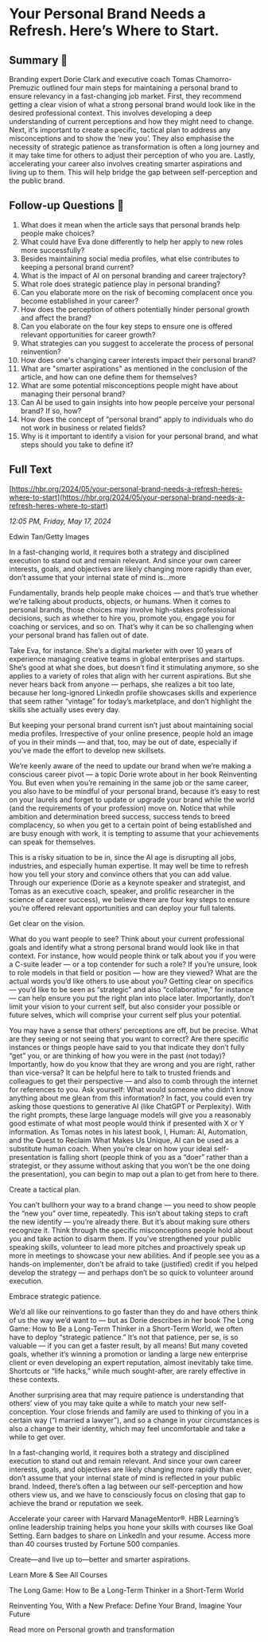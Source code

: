 # Your Personal Brand Needs a Refresh. Here’s Where to Start.

## Summary 🤖

Branding expert Dorie Clark and executive coach Tomas Chamorro-Premuzic outlined four main steps for maintaining a personal brand to ensure relevancy in a fast-changing job market. First, they recommend getting a clear vision of what a strong personal brand would look like in the desired professional context. This involves developing a deep understanding of current perceptions and how they might need to change. Next, it's important to create a specific, tactical plan to address any misconceptions and to show the ‘new you’. They also emphasise the necessity of strategic patience as transformation is often a long journey and it may take time for others to adjust their perception of who you are. Lastly, accelerating your career also involves creating smarter aspirations and living up to them. This will help bridge the gap between self-perception and the public brand.

## Follow-up Questions 🤖

1. What does it mean when the article says that personal brands help people make choices?
2. What could have Eva done differently to help her apply to new roles more successfully?
3. Besides maintaining social media profiles, what else contributes to keeping a personal brand current?
4. What is the impact of AI on personal branding and career trajectory?
5. What role does strategic patience play in personal branding?
6. Can you elaborate more on the risk of becoming complacent once you become established in your career? 
7. How does the perception of others potentially hinder personal growth and affect the brand?
8. Can you elaborate on the four key steps to ensure one is offered relevant opportunities for career growth?
9. What strategies can you suggest to accelerate the process of personal reinvention?
10. How does one's changing career interests impact their personal brand? 
11. What are "smarter aspirations" as mentioned in the conclusion of the article, and how can one define them for themselves? 
12. What are some potential misconceptions people might have about managing their personal brand?
13. Can AI be used to gain insights into how people perceive your personal brand? If so, how?
14. How does the concept of “personal brand” apply to individuals who do not work in business or related fields?
15. Why is it important to identify a vision for your personal brand, and what steps should you take to define it?

## Full Text

[https://hbr.org/2024/05/your-personal-brand-needs-a-refresh-heres-where-to-start](https://hbr.org/2024/05/your-personal-brand-needs-a-refresh-heres-where-to-start)

*12:05 PM, Friday, May 17, 2024*

Edwin Tan/Getty Images

In a fast-changing world, it requires both a strategy and disciplined execution to stand out and remain relevant. And since your own career interests, goals, and objectives are likely changing more rapidly than ever, don’t assume that your internal state of mind is...more

Fundamentally, brands help people make choices — and that’s true whether we’re talking about products, objects, or humans. When it comes to personal brands, those choices may involve high-stakes professional decisions, such as whether to hire you, promote you, engage you for coaching or services, and so on. That’s why it can be so challenging when your personal brand has fallen out of date.

Take Eva, for instance. She’s a digital marketer with over 10 years of experience managing creative teams in global enterprises and startups. She’s good at what she does, but doesn’t find it stimulating anymore, so she applies to a variety of roles that align with her current aspirations. But she never hears back from anyone — perhaps, she realizes a bit too late, because her long-ignored LinkedIn profile showcases skills and experience that seem rather “vintage” for today’s marketplace, and don’t highlight the skills she actually uses every day.

But keeping your personal brand current isn’t just about maintaining social media profiles. Irrespective of your online presence, people hold an image of you in their minds — and that, too, may be out of date, especially if you’ve made the effort to develop new skillsets.

We’re keenly aware of the need to update our brand when we’re making a conscious career pivot — a topic Dorie wrote about in her book Reinventing You. But even when you’re remaining in the same job or the same career, you also have to be mindful of your personal brand, because it’s easy to rest on your laurels and forget to update or upgrade your brand while the world (and the requirements of your profession) move on. Notice that while ambition and determination breed success, success tends to breed complacency, so when you get to a certain point of being established and are busy enough with work, it is tempting to assume that your achievements can speak for themselves.

This is a risky situation to be in, since the AI age is disrupting all jobs, industries, and especially human expertise. It may well be time to refresh how you tell your story and convince others that you can add value. Through our experience (Dorie as a keynote speaker and strategist, and Tomas as an executive coach, speaker, and prolific researcher in the science of career success), we believe there are four key steps to ensure you’re offered relevant opportunities and can deploy your full talents.

Get clear on the vision.

What do you want people to see? Think about your current professional goals and identify what a strong personal brand would look like in that context. For instance, how would people think or talk about you if you were a C-suite leader — or a top contender for such a role? If you’re unsure, look to role models in that field or position — how are they viewed? What are the actual words you’d like others to use about you? Getting clear on specifics — you’d like to be seen as “strategic” and also “collaborative,” for instance — can help ensure you put the right plan into place later. Importantly, don’t limit your vision to your current self, but also consider your possible or future selves, which will comprise your current self plus your potential.

You may have a sense that others’ perceptions are off, but be precise. What are they seeing or not seeing that you want to correct? Are there specific instances or things people have said to you that indicate they don’t fully “get” you, or are thinking of how you were in the past (not today)? Importantly, how do you know that they are wrong and you are right, rather than vice-versa? It can be helpful here to talk to trusted friends and colleagues to get their perspective — and also to comb through the internet for references to you. Ask yourself: What would someone who didn’t know anything about me glean from this information? In fact, you could even try asking those questions to generative AI (like ChatGPT or Perplexity). With the right prompts, these large language models will give you a reasonably good estimate of what most people would think if presented with X or Y information. As Tomas notes in his latest book, I, Human: AI, Automation, and the Quest to Reclaim What Makes Us Unique, AI can be used as a substitute human coach. When you’re clear on how your ideal self-presentation is falling short (people think of you as a “doer” rather than a strategist, or they assume without asking that you won’t be the one doing the presentation), you can begin to map out a plan to get from here to there.

Create a tactical plan.

You can’t bullhorn your way to a brand change — you need to show people the “new you” over time, repeatedly. This isn’t about taking steps to craft the new identify — you’re already there. But it’s about making sure others recognize it. Think through the specific misconceptions people hold about you and take action to disarm them. If you’ve strengthened your public speaking skills, volunteer to lead more pitches and proactively speak up more in meetings to showcase your new abilities. And if people see you as a hands-on implementer, don’t be afraid to take (justified) credit if you helped develop the strategy — and perhaps don’t be so quick to volunteer around execution.

Embrace strategic patience.

We’d all like our reinventions to go faster than they do and have others think of us the way we’d want to — but as Dorie describes in her book The Long Game: How to Be a Long-Term Thinker in a Short-Term World, we often have to deploy “strategic patience.” It’s not that patience, per se, is so valuable — if you can get a faster result, by all means! But many coveted goals, whether it’s winning a promotion or landing a large new enterprise client or even developing an expert reputation, almost inevitably take time. Shortcuts or “life hacks,” while much sought-after, are rarely effective in these contexts.

Another surprising area that may require patience is understanding that others’ view of you may take quite a while to match your new self-conception. Your close friends and family are used to thinking of you in a certain way (“I married a lawyer”), and so a change in your circumstances is also a change to their identity, which may feel uncomfortable and take a while to get over.

In a fast-changing world, it requires both a strategy and disciplined execution to stand out and remain relevant. And since your own career interests, goals, and objectives are likely changing more rapidly than ever, don’t assume that your internal state of mind is reflected in your public brand. Indeed, there’s often a lag between our self-perception and how others view us, and we have to consciously focus on closing that gap to achieve the brand or reputation we seek.

Accelerate your career with Harvard ManageMentor®. HBR Learning’s online leadership training helps you hone your skills with courses like Goal Setting. Earn badges to share on LinkedIn and your resume. Access more than 40 courses trusted by Fortune 500 companies.

Create—and live up to—better and smarter aspirations.

Learn More & See All Courses

The Long Game: How to Be a Long-Term Thinker in a Short-Term World

Reinventing You, With a New Preface: Define Your Brand, Imagine Your Future

Read more on Personal growth and transformation

